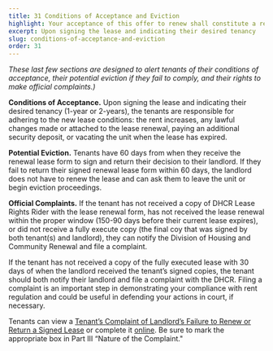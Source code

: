 ```yaml
---
title: 31 Conditions of Acceptance and Eviction
highlight: Your acceptance of this offer to renew shall constitute a renewal 
excerpt: Upon signing the lease and indicating their desired tenancy 
slug: conditions-of-acceptance-and-eviction
order: 31
---
```


_These last few sections are designed to alert tenants of their conditions of acceptance, their potential eviction if they fail to comply, and their rights to make official complaints.)_

**Conditions of Acceptance.** Upon signing the lease and indicating their desired tenancy (1-year or 2-years), the tenants are responsible for adhering to the new lease conditions: the rent increases, any lawful changes made or attached to the lease renewal, paying an additional security deposit, or vacating the unit when the lease has expired.

**Potential Eviction.** Tenants have 60 days from when they receive the renewal lease form to sign and return their decision to their landlord. If they fail to return their signed renewal lease form within 60 days, the landlord does not have to renew the lease and can ask them to leave the unit or begin eviction proceedings.

**Official Complaints.** If the tenant has not received a copy of DHCR Lease Rights Rider with the lease renewal form, has not received the lease renewal within the proper window (150-90 days before their current lease expires), or did not receive a fully execute copy (the final coy that was signed by both tenant(s) and landlord), they can notify the Division of Housing and Community Renewal and file a complaint.

If the tenant has not received a copy of the fully executed lease with 30 days of when the landlord received the tenant’s signed copies, the tenant should both notify their landlord and file a complaint with the DHCR. Filing a complaint is an important step in demonstrating your compliance with rent regulation and could be useful in defending your actions in court, if necessary.

Tenants can view a [Tenant’s Complaint of Landlord’s Failure to Renew or Return a Signed Lease](https://rent.hcr.ny.gov/RentConnect/Tenant/leaseViolationOverview) or complete it [online](https://hcr.ny.gov/system/files/documents/2018/09/ra90.pdf). Be sure to mark the appropriate box in Part III “Nature of the Complaint."
